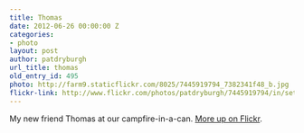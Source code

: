 ```yaml
---
title: Thomas
date: 2012-06-26 00:00:00 Z
categories:
- photo
layout: post
author: patdryburgh
url_title: thomas
old_entry_id: 495
photo: http://farm9.staticflickr.com/8025/7445919794_7382341f48_b.jpg
flickr-link: http://www.flickr.com/photos/patdryburgh/7445919794/in/set-72157630276912544/
---
```


My new friend Thomas at our campfire-in-a-can. [More up on Flickr](http://www.flickr.com/photos/patdryburgh/sets/72157630276912544/with/7438309688/).